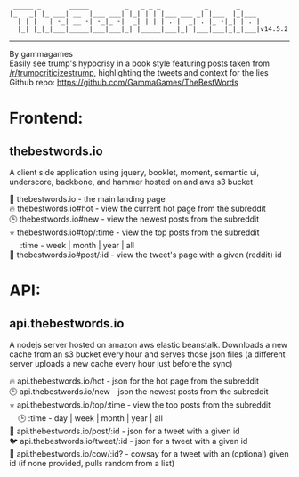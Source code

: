 ```
 _____ _       _____         _   _ _ _           _       _
|_   _| |_ ___| __  |___ ___| |_| | | |___ ___ _| |___  |_|___
  | | |   | -_| __ -| -_|_ -|  _| | | | . |  _| . |_ -|_| | . |
  |_| |_|_|___|_____|___|___|_| |_____|___|_| |___|___|_|_|___|v14.5.2
```
---
By gammagames  
Easily see trump's hypocrisy in a book style featuring posts taken from [/r/trumpcriticizestrump](https://www.reddit.com/r/TrumpCriticizesTrump/), highlighting the tweets and context for the lies  
Github repo: https://github.com/GammaGames/TheBestWords

Frontend:
======
thebestwords.io
------
A client side application using jquery, booklet, moment, semantic ui, 
underscore, backbone, and hammer hosted on and aws s3 bucket

📓 thebestwords.io - the main landing page  
🔥 thebestwords.io#hot - view the current hot page from the subreddit  
🕒 thebestwords.io#new - view the newest posts from the subreddit  
⭐ thebestwords.io#top/:time - view the top posts from the subreddit  
&nbsp;&nbsp;&nbsp;&nbsp;  :time - week | month | year | all  
📃 thebestwords.io#post/:id - view the tweet's page with a given (reddit) id  

API:
======
api.thebestwords.io
------
A nodejs server hosted on amazon aws elastic beanstalk. Downloads a new cache from an s3 bucket every hour and serves those json files
(a different server uploads a new cache every hour just before the sync)

🔥 api.thebestwords.io/hot - json for the hot page from the subreddit  
🕒 api.thebestwords.io/new - json the newest posts from the subreddit  
⭐ api.thebestwords.io/top/:time - view the top posts from the subreddit  
&nbsp;&nbsp;&nbsp;&nbsp;🕒  :time - day | week | month | year | all  
📃 api.thebestwords.io/post/:id - json for a tweet with a given id  
🐦 api.thebestwords.io/tweet/:id - json for a tweet with a given id  
🐄 api.thebestwords.io/cow/:id? - cowsay for a tweet with an (optional) given id (if none provided, pulls random from a list)
